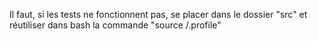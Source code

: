Il faut, si les tests ne fonctionnent pas, se placer dans le dossier "src" et réutiliser dans bash la commande "source /.profile"